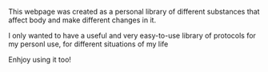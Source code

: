 This webpage was created as a personal library of different substances that affect body and make different changes in it.

I only wanted to have a useful and very easy-to-use library of protocols for my personl use, for different situations of my life

Enhjoy using it too!
